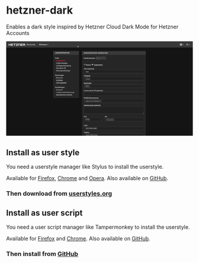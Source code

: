 # hetzner-dark
Enables a dark style inspired by Hetzner Cloud Dark Mode for Hetzner Accounts

![Screenshot of dark mode applied](screenshot-example.png)

## Install as user style 

You need a userstyle manager like Stylus to install the userstyle. 

Available for [Firefox](https://addons.mozilla.org/de/firefox/addon/styl-us/), [Chrome](https://chrome.google.com/webstore/detail/stylus/clngdbkpkpeebahjckkjfobafhncgmne) and [Opera](https://addons.opera.com/de/extensions/details/stylus/). Also available on [GitHub](https://github.com/openstyles/stylus).
### Then download from [userstyles.org](https://userstyles.org/styles/182227/hetzner-accounts-dark-mode)

## Install as user script 
You need a user script manager like Tampermonkey to install the userstyle. 

Available for [Firefox](https://addons.mozilla.org/de/firefox/addon/tampermonkey/) and [Chrome](https://chrome.google.com/webstore/detail/tampermonkey/dhdgffkkebhmkfjojejmpbldmpobfkfo). Also available on [GitHub](https://github.com/Tampermonkey/tampermonkey).
### Then install from [GitHub](https://github.com/tobimori/hetzner-dark/raw/master/hetzner-dark.user.js)
